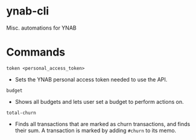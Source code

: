 # ynab-cli
Misc. automations for YNAB

# Commands
`token <personal_access_token>`
- Sets the YNAB personal access token needed to use the API.

`budget`
- Shows all budgets and lets user set a budget to perform actions on.

`total-churn`
- Finds all transactions that are marked as churn transactions, and finds their sum. A transaction is marked by adding `#churn` to its memo.
